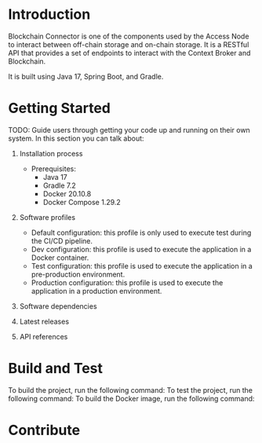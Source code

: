 # Introduction 
Blockchain Connector is one of the components used by the Access Node to interact between off-chain storage and on-chain 
storage. It is a RESTful API that provides a set of endpoints to interact with the Context Broker and Blockchain. 

It is built using Java 17, Spring Boot, and Gradle.

# Getting Started
TODO: Guide users through getting your code up and running on their own system. In this section you can talk about:
1. Installation process
   - Prerequisites: 
     - Java 17 
     - Gradle 7.2
     - Docker 20.10.8
     - Docker Compose 1.29.2
   
2. Software profiles 
   - Default configuration: this profile is only used to execute test during the CI/CD pipeline.
   - Dev configuration: this profile is used to execute the application in a Docker container.
   - Test configuration: this profile is used to execute the application in a pre-production environment.
   - Production configuration: this profile is used to execute the application in a production environment.

3. Software dependencies 
4. Latest releases 
5. API references

# Build and Test
To build the project, run the following command: 
To test the project, run the following command:
To build the Docker image, run the following command:

# Contribute


